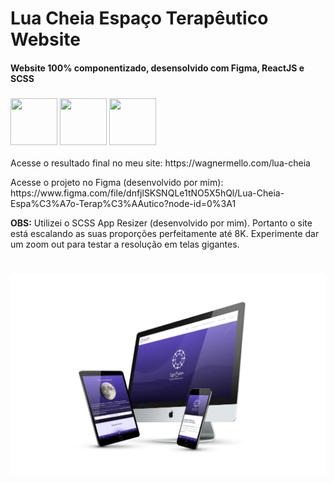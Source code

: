 # Lua Cheia Espaço Terapêutico Website

<h4>Website 100% componentizado, desensolvido com Figma, ReactJS e SCSS</h4>

<h3>


<img src="https://s-media-cache-ak0.pinimg.com/736x/80/c9/de/80c9de50efbe9eb3676d4e27bb293ade.jpg" height="75" width="75"/>
<img src="https://th.bing.com/th/id/OIP.kLldduaRDS8LGYEXrrWhqgHaHa?pid=ImgDet&rs=1" height="75" width="75"/>
<img src="https://encrypted-tbn0.gstatic.com/images?q=tbn:ANd9GcR_HXX3PVXXG4_3nbFx4WXyr3BjkqxW3GEV6pmi5G4Ev0rtiXiVFNvvwiriM8FrzX03F3E&usqp=CAU" height="75" width="75"/>


</h3>

<p>Acesse o resultado final no meu site: https://wagnermello.com/lua-cheia</p>
<p>Acesse o projeto no Figma (desenvolvido por mim): https://www.figma.com/file/dnfjlSKSNQLe1tNO5X5hQl/Lua-Cheia-Espa%C3%A7o-Terap%C3%AAutico?node-id=0%3A1 </p>


<p><b>OBS:</b> Utilizei o SCSS App Resizer (desenvolvido por mim). Portanto o site está escalando as suas proporções perfeitamente até 8K. Experimente dar um zoom out para testar a resolução em telas gigantes.</p>

#

<img src="./img-github.jpg"/>
